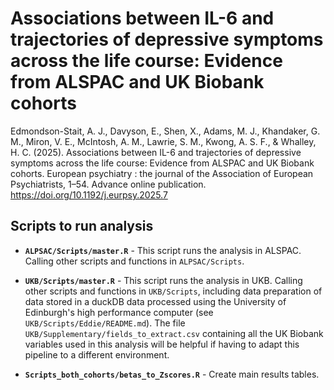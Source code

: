 # Associations between IL-6 and trajectories of depressive symptoms across the life course: Evidence from ALSPAC and UK Biobank cohorts

Edmondson-Stait, A. J., Davyson, E., Shen, X., Adams, M. J., Khandaker, G. M., Miron, V. E., McIntosh, A. M., Lawrie, S. M., Kwong, A. S. F., & Whalley, H. C. (2025). Associations between IL-6 and trajectories of depressive symptoms across the life course: Evidence from ALSPAC and UK Biobank cohorts. European psychiatry : the journal of the Association of European Psychiatrists, 1–54. Advance online publication. https://doi.org/10.1192/j.eurpsy.2025.7

## Scripts to run analysis

* **`ALPSAC/Scripts/master.R`** - This script runs the analysis in ALSPAC. Calling other scripts and functions in `ALPSAC/Scripts`.

* **`UKB/Scripts/master.R`** - This script runs the analysis in UKB. Calling other scripts and functions in `UKB/Scripts`, including data preparation of data stored in a duckDB data processed using the University of Edinburgh's high performance computer (see `UKB/Scripts/Eddie/README.md`). The file `UKB/Supplementary/fields_to_extract.csv` containing all the UK Biobank variables used in this analysis will be helpful if having to adapt this pipeline to a different environment.

* **`Scripts_both_cohorts/betas_to_Zscores.R`** - Create main results tables.
